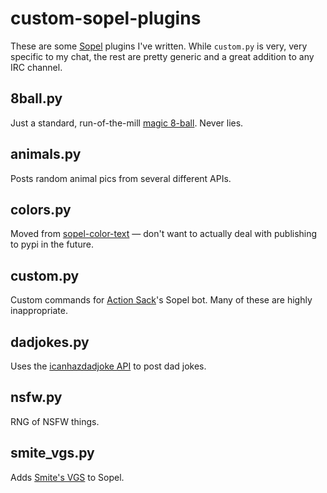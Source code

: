 # custom-sopel-plugins

These are some [Sopel](https://github.com/sopel-irc/sopel) plugins I've written. While `custom.py` is very, very specific to my chat, the rest are pretty generic and a great addition to any IRC channel.

## 8ball.py
Just a standard, run-of-the-mill [magic 8-ball](https://en.wikipedia.org/wiki/Magic_8-Ball). Never lies.

## animals.py
Posts random animal pics from several different APIs.

## colors.py
Moved from [sopel-color-text](https://github.com/xnaas/sopel-color-text) — don't want to actually deal with publishing to pypi in the future.

## custom.py
Custom commands for [Action Sack](https://actionsack.com)'s Sopel bot. Many of these are highly inappropriate.

## dadjokes.py
Uses the [icanhazdadjoke API](https://icanhazdadjoke.com/api) to post dad jokes.

## nsfw.py
RNG of NSFW things.

## smite_vgs.py
Adds [Smite's VGS](https://smite.gamepedia.com/Voice_Guided_System) to Sopel.
